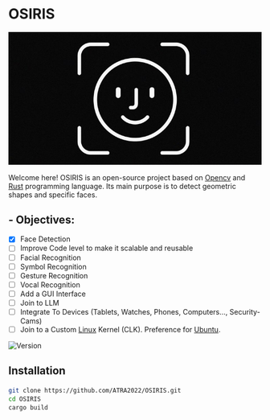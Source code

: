 # OSIRIS

![image](face.jpeg)

Welcome here!
OSIRIS is an open-source project based on [Opencv](https://github.com/opencv/opencv)
and [Rust](https://www.rust-lang.org/) programming language.
Its main purpose is to detect geometric shapes and specific faces.

## - Objectives:

- [x] Face Detection
- [ ] Improve Code level to make it scalable and reusable
- [ ] Facial Recognition
- [ ] Symbol Recognition
- [ ] Gesture Recognition
- [ ] Vocal Recognition
- [ ] Add a GUI Interface
- [ ] Join to LLM
- [ ] Integrate To Devices (Tablets, Watches, Phones, Computers..., Security-Cams)
- [ ] Join to a Custom [Linux](https://www.kernel.org/) Kernel (CLK). Preference for [Ubuntu](https://ubuntu.com/).

![Version](https://img.shields.io/badge/version-1.0.0-blue)

## Installation

```bash
git clone https://github.com/ATRA2022/OSIRIS.git
cd OSIRIS
cargo build

